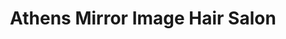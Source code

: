---
title: "Athens Mirror Image Hair Salon"
url: /athens/athens-mirror-image-hair-salon/
shop: Friseur
---